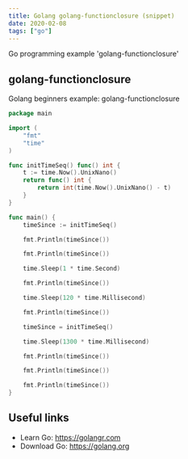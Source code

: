 ```yaml
---
title: Golang golang-functionclosure (snippet)
date: 2020-02-08
tags: ["go"]
---
```

Go programming example 'golang-functionclosure'


## golang-functionclosure

Golang beginners example: golang-functionclosure

```go
package main

import (
	"fmt"
	"time"
)

func initTimeSeq() func() int {
	t := time.Now().UnixNano()
	return func() int {
		return int(time.Now().UnixNano() - t)
	}
}

func main() {
	timeSince := initTimeSeq()

	fmt.Println(timeSince())

	fmt.Println(timeSince())

	time.Sleep(1 * time.Second)

	fmt.Println(timeSince())

	time.Sleep(120 * time.Millisecond)

	fmt.Println(timeSince())

	timeSince = initTimeSeq()

	time.Sleep(1300 * time.Millisecond)

	fmt.Println(timeSince())

	fmt.Println(timeSince())

	fmt.Println(timeSince())
}

```

## Useful links

- Learn Go: https://golangr.com
- Download Go: https://golang.org
